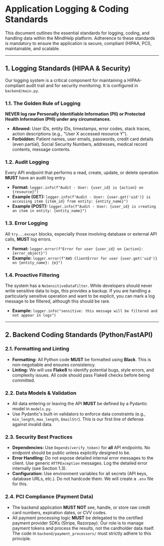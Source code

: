 # Application Logging & Coding Standards

This document outlines the essential standards for logging, coding, and handling data within the MindHelp platform. Adherence to these standards is mandatory to ensure the application is secure, compliant (HIPAA, PCI), maintainable, and scalable.

---

## 1. Logging Standards (HIPAA & Security)

Our logging system is a critical component for maintaining a HIPAA-compliant audit trail and for security monitoring. It is configured in `backend/main.py`.

### 1.1. The Golden Rule of Logging

**NEVER log raw Personally Identifiable Information (PII) or Protected Health Information (PHI) under any circumstances.**

- **Allowed:** User IDs, entity IDs, timestamps, error codes, stack traces, action descriptions (e.g., "User X accessed resource Y").
- **Forbidden:** Patient names, user emails, passwords, credit card details (even partial), Social Security Numbers, addresses, medical record contents, message contents.

### 1.2. Audit Logging

Every API endpoint that performs a read, create, update, or delete operation **MUST** have an audit log entry.

- **Format:** `logger.info(f"Audit - User: {user_id} is {action} on {resource}")`
- **Example (GET):** `logger.info(f"Audit - User: {user.get('uid')} is accessing item {item_id} from entity: {entity_name}")`
- **Example (POST):** `logger.info(f"Audit - User: {user_id} is creating an item in entity: {entity_name}")`

### 1.3. Error Logging

All `try...except` blocks, especially those involving database or external API calls, **MUST** log errors.

- **Format:** `logger.error(f"Error for user {user_id} on {action}: {error_object}")`
- **Example:** `logger.error(f"AWS ClientError for user {user.get('uid')} on {entity_name}: {e}")`

### 1.4. Proactive Filtering

The system has a `NoSensitiveDataFilter`. While developers should never write sensitive data to logs, this provides a backup. If you are handling a particularly sensitive operation and want to be explicit, you can mark a log message to be filtered, although this should be rare.

- **Example:** `logger.info("sensitive: this message will be filtered and not appear in logs")`

---

## 2. Backend Coding Standards (Python/FastAPI)

### 2.1. Formatting and Linting

- **Formatting:** All Python code **MUST** be formatted using **Black**. This is non-negotiable and ensures consistency.
- **Linting:** We will use **Flake8** to identify potential bugs, style errors, and complexity issues. All code should pass Flake8 checks before being committed.

### 2.2. Data Models & Validation

- All data entering or leaving the API **MUST** be defined by a Pydantic model in `models.py`.
- Use Pydantic's built-in validators to enforce data constraints (e.g., `min_length`, `max_length`, `EmailStr`). This is our first line of defense against invalid data.

### 2.3. Security Best Practices

- **Dependencies:** Use `Depends(verify_token)` for **all** API endpoints. No endpoint should be public unless explicitly designed to be.
- **Error Handling:** Do not expose detailed internal error messages to the client. Use generic `HTTPException` messages. Log the detailed error internally (see Section 1.3).
- **Configuration:** Use environment variables for all secrets (API keys, database URLs, etc.). Do not hardcode them. We will create a `.env` file for this.

### 2.4. PCI Compliance (Payment Data)

- The backend application **MUST NOT** see, handle, or store raw credit card numbers, expiration dates, or CVV codes.
- All payment processing logic **MUST** be delegated to the certified payment provider SDKs (Stripe, Razorpay). Our role is to manage payment tokens and process the results, not the cardholder data itself. The code in `backend/payment_processors/` must strictly adhere to this principle.
